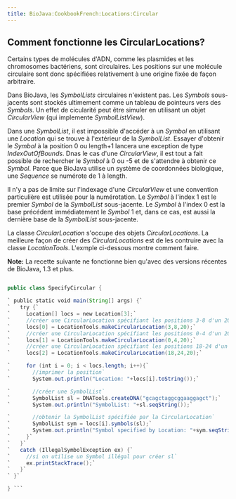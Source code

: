 ```yaml
---
title: BioJava:CookbookFrench:Locations:Circular
---
```


Comment fonctionne les CircularLocations?
-----------------------------------------

Certains types de molécules d'ADN, comme les plasmides et les
chromosomes bactériens, sont circulaires. Les positions sur une molécule
circulaire sont donc spécifiées relativement à une origine fixée de
façon arbitraire.

Dans BioJava, les *SymbolLists* circulaires n'existent pas. Les
*Symbols* sous-jacents sont stockés ultimement comme un tableau de
pointeurs vers des *Symbols*. Un effet de cicularité peut être simuler
en utilisant un objet *CircularView* (qui implemente *SymbolListView*).

Dans une *SymbolList*, il est impossible d'accéder à un *Symbol* en
utilisant une *Location* qui se trouve à l'extérieur de la *SymbolList*.
Essayer d'obtenir le *Symbol* à la position 0 ou length+1 lancera une
exception de type *IndexOutOfBounds*. Dnas le cas d'une *CircularView*,
il est tout a fait possible de rechercher le *Symbol* à 0 ou -5 et de
s'attendre à obtenir ce *Symbol*. Parce que BioJava utilise un système
de coordonnées biologique, une *Sequence* se numérote de 1 à length.

Il n'y a pas de limite sur l'indexage d'une *CircularView* et une
convention particulière est utilisée pour la numérotation. Le *Symbol* à
l'index 1 est le premier *Symbol* de la *SymbolList* sous-jacente. Le
*Symbol* à l'index 0 est la base précédent immédiatement le *Symbol* 1
et, dans ce cas, est aussi la dernière base de la *SymbolList*
sous-jacente.

La classe *CircularLocation* s'occupe des objets *CircularLocations*. La
meilleure façon de créer des *CircularLocations* est de les contruire
avec la classe *LocationTools*. L'exmple ci-dessous montre comment
faire.

**Note:** La recette suivante ne fonctionne bien qu'avec des versions
récentes de BioJava, 1.3 et plus.

```java import org.biojava.bio.seq.\*; import org.biojava.bio.symbol.\*;

public class SpecifyCircular {

` public static void main(String[] args) {`  
`   try {`  
`     Location[] locs = new Location[3];`  
`     //créer une CircularLocation spécifiant les positions 3-8 d'un 20mer`  
`     locs[0] = LocationTools.makeCircularLocation(3,8,20);`  
`     //créer une CircularLocation spécifiant les positions 0-4 d'un 20mer`  
`     locs[1] = LocationTools.makeCircularLocation(0,4,20);`  
`     //créer une CircularLocation spécifiant les positions 18-24 d'un 20mer`  
`     locs[2] = LocationTools.makeCircularLocation(18,24,20);`

`     for (int i = 0; i < locs.length; i++){`  
`       //imprimer la position`  
`       System.out.println("Location: "+locs[i].toString());`

`       //créer une SymbolList`  
`       SymbolList sl = DNATools.createDNA("gcagctaggcggaaggagct");`  
`       System.out.println("SymbolList: "+sl.seqString());`

`       //obtenir la SymbolList spécifiée par la CircularLocation`  
`       SymbolList sym = locs[i].symbols(sl);`  
`       System.out.println("Symbol specified by Location: "+sym.seqString());`  
`     }`  
`   }`  
`   catch (IllegalSymbolException ex) {`  
`     //si on utilise un Symbol illégal pour créer sl`  
`     ex.printStackTrace();`  
`   }`  
` }`

} ```
